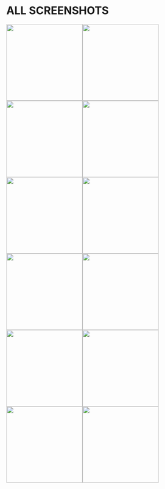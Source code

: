 # ALL SCREENSHOTS
<img src="https://user-images.githubusercontent.com/62855279/161883443-95929b8b-5bd3-454f-909a-d5e612f08c58.png" width="200"><img src="https://user-images.githubusercontent.com/62855279/161884340-d50c8202-4529-4794-a4ce-cf0ee583436e.png" width="200"> <img src="https://user-images.githubusercontent.com/62855279/161884444-a78df1f5-efac-4898-a8c9-4bef4cc3230d.png" width="200"><img src="https://user-images.githubusercontent.com/62855279/161884448-0ce34327-129b-420c-993d-dd4f84bf75fb.png" width="200"><img src="https://user-images.githubusercontent.com/62855279/161884452-450da48e-12f3-408f-988d-6b15f106496c.png" width="200"><img src="https://user-images.githubusercontent.com/62855279/161884457-ca999229-174e-4374-bde6-6d8b2d0ba3f8.png" width="200"><img src="https://user-images.githubusercontent.com/62855279/161885487-7b1d72dd-a47d-4ddc-81cb-6e26a53d9a1c.png" width="200"><img src="https://user-images.githubusercontent.com/62855279/161885490-d91c1a3f-7c79-44fb-b5eb-eaf95844b1d9.png" width="200"><img src="https://user-images.githubusercontent.com/62855279/161885496-b031de00-8f43-4415-896b-bdbcf484b63b.png" width="200"><img src="https://user-images.githubusercontent.com/62855279/161885627-7134ba51-f6da-4d51-9d75-834d8250add9.png" width="200"><img src="https://user-images.githubusercontent.com/62855279/161886081-c98b0f34-3a65-4d45-9d99-251b7f8bb2e6.png" width="200"><img src="https://user-images.githubusercontent.com/62855279/161885630-c2ebbbfa-6091-438e-a414-3ea5ba2c8895.png" width="200">

